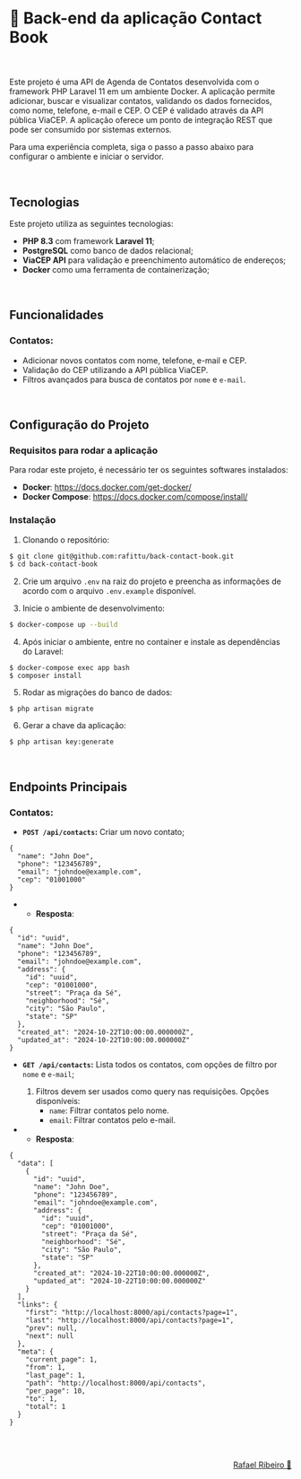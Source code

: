 # 📒 Back-end da aplicação Contact Book

###

<br>

Este projeto é uma API de Agenda de Contatos desenvolvida com o framework PHP Laravel 11 em um ambiente Docker. A aplicação permite adicionar, buscar e visualizar contatos, validando os dados fornecidos, como nome, telefone, e-mail e CEP. O CEP é validado através da API pública ViaCEP. A aplicação oferece um ponto de integração REST que pode ser consumido por sistemas externos.

Para uma experiência completa, siga o passo a passo abaixo para configurar o ambiente e iniciar o servidor.

<br>

## Tecnologias

Este projeto utiliza as seguintes tecnologias:

- **PHP 8.3** com framework **Laravel 11**;
- **PostgreSQL** como banco de dados relacional;
- **ViaCEP API** para validação e preenchimento automático de endereços;
- **Docker** como uma ferramenta de containerização;

<br>

## Funcionalidades
### Contatos:
- Adicionar novos contatos com nome, telefone, e-mail e CEP.
- Validação do CEP utilizando a API pública ViaCEP.
- Filtros avançados para busca de contatos por `nome` e `e-mail`.

<br>

## Configuração do Projeto

### Requisitos para rodar a aplicação

Para rodar este projeto, é necessário ter os seguintes softwares instalados:

- **Docker**: https://docs.docker.com/get-docker/
- **Docker Compose**: https://docs.docker.com/compose/install/

### Instalação

1. Clonando o repositório:

```bash
$ git clone git@github.com:rafittu/back-contact-book.git
$ cd back-contact-book
```

2. Crie um arquivo `.env` na raiz do projeto e preencha as informações de acordo com o arquivo `.env.example` disponível.

3. Inicie o ambiente de desenvolvimento:

```bash
$ docker-compose up --build
```

4. Após iniciar o ambiente, entre no container e instale as dependências do Laravel:

```
$ docker-compose exec app bash
$ composer install
```

5. Rodar as migrações do banco de dados:

```
$ php artisan migrate
```

6. Gerar a chave da aplicação:

```
$ php artisan key:generate
```

<br>

## Endpoints Principais
### Contatos:

- **`POST /api/contacts`:** Criar um novo contato;
```
{
  "name": "John Doe",
  "phone": "123456789",
  "email": "johndoe@example.com",
  "cep": "01001000"
}
```

- * **Resposta**:
 
```
{
  "id": "uuid",
  "name": "John Doe",
  "phone": "123456789",
  "email": "johndoe@example.com",
  "address": {
    "id": "uuid",
    "cep": "01001000",
    "street": "Praça da Sé",
    "neighborhood": "Sé",
    "city": "São Paulo",
    "state": "SP"
  },
  "created_at": "2024-10-22T10:00:00.000000Z",
  "updated_at": "2024-10-22T10:00:00.000000Z"
}
```

- **`GET /api/contacts`:** Lista todos os contatos, com opções de filtro por `nome` e `e-mail`;
  1. Filtros devem ser usados como query nas requisições. Opções disponíveis:
     - `name`: Filtrar contatos pelo nome.
     - `email`: Filtrar contatos pelo e-mail.

- * **Resposta**:

```
{
  "data": [
    {
      "id": "uuid",
      "name": "John Doe",
      "phone": "123456789",
      "email": "johndoe@example.com",
      "address": {
        "id": "uuid",
        "cep": "01001000",
        "street": "Praça da Sé",
        "neighborhood": "Sé",
        "city": "São Paulo",
        "state": "SP"
      },
      "created_at": "2024-10-22T10:00:00.000000Z",
      "updated_at": "2024-10-22T10:00:00.000000Z"
    }
  ],
  "links": {
    "first": "http://localhost:8000/api/contacts?page=1",
    "last": "http://localhost:8000/api/contacts?page=1",
    "prev": null,
    "next": null
  },
  "meta": {
    "current_page": 1,
    "from": 1,
    "last_page": 1,
    "path": "http://localhost:8000/api/contacts",
    "per_page": 10,
    "to": 1,
    "total": 1
  }
}
```

<br>

##

<p align="right">
  <a href="https://www.linkedin.com/in/rafittu/">Rafael Ribeiro 🚀</a>
</p>
